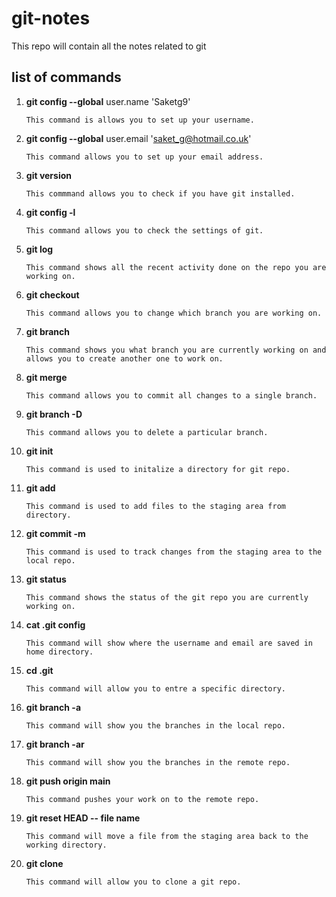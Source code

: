 # git-notes

This repo will contain all the notes related to git 

## list of commands 

1. **git config --global** user.name 'Saketg9'     
    ```
    This command is allows you to set up your username.      
    ```

1. **git config --global** user.email 'saket_g@hotmail.co.uk'  
    ```
    This command allows you to set up your email address.
    ```
    
1. **git version**     
    ```
    This commmand allows you to check if you have git installed. 
    ```

1. **git config -l**    
    ```
    This command allows you to check the settings of git. 
    ```

1. **git log**    
    ```
    This command shows all the recent activity done on the repo you are working on.  
    ```

1. **git checkout**    
    ```
    This command allows you to change which branch you are working on.   
    ```

1. **git branch**    
    ```
    This command shows you what branch you are currently working on and allows you to create another one to work on.

1. **git merge**   
    ```
    This command allows you to commit all changes to a single branch.   
    ```

1. **git branch -D**   
    ```
    This command allows you to delete a particular branch.    
    ```

1. **git init**     
    ```
    This command is used to initalize a directory for git repo.   
    ```

1. **git add**     
    ```
    This command is used to add files to the staging area from directory.    
    ```

1. **git commit -m**  
    ```
    This command is used to track changes from the staging area to the local repo.
    ```   

1. **git status**   
    ```
    This command shows the status of the git repo you are currently working on.
    ```  

1. **cat .git config**  
    ```
    This command will show where the username and email are saved in home directory.
    ```

1. **cd .git**  
    ```
    This command will allow you to entre a specific directory.
    ```

1. **git branch -a**  
    ```
    This command will show you the branches in the local repo.
    ```

1. **git branch -ar**  
    ```
    This command will show you the branches in the remote repo.
    ```

1. **git push origin main**  
    ```
    This command pushes your work on to the remote repo.
    ```

1. **git reset HEAD -- file name**  
    ```
    This command will move a file from the staging area back to the working directory.
    ```

1. **git clone**
    ```
    This command will allow you to clone a git repo.
    ```
